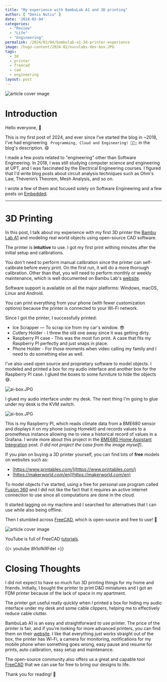 ```yaml
---
title: "My experience with BambuLab A1 and 3D printing"
author: [ "Denis Nutiu" ]
date: '2024-02-04'
categories:
  - "Review"
  - "Life"
  - "Engineering"
permalink: /2024/02/04/bambulab-a1-3d-printer-experience
image: /hugo-content/2024-02/nuculabs-dev-box.JPG
tags:
  - 3d
  - printer
  - freecad
  - cad
  - engineering
layout: post
---
```


![article cover image](/hugo-content/2024-02/nuculabs-dev-box.JPG)

# Introduction

Hello everyone, 👋

This is my first post of 2024, and ever since I've started the blog in ~2018, I've had
engineering ` Programming, Cloud and Engineering! 👨‍🔬;`
in the blog's description. 😄

I made a few posts related to "engineering" other than Software Engineering. In 2018, I was still studying computer
science and engineering at UPT, and I was fascinated by the Electrical Engineering courses. I figured that I'd write
blog posts about circuit analysis techniques such as Ohm's Law, Thévenin’s Theorem, Mesh Analysis, and so on.

I wrote a few of them and focused solely on Software Engineering and a few posts on [Embedded](/categories/embedded/).

---

# 3D Printing

In this post, I talk about my experience with my first 3D printer the [Bambu Lab A1](https://bambulab.com/en/a1) 
and modeling real world objects using open-source CAD software.

The printer is **intuitive** to use. I got my first print withing minutes after the initial setup and calibrations.

You don't need to perform manual calibration since the printer can self-calibrate before every print. On the first run,
it will do a more thorough calibration. Other than that, you will need to perform monthly or weekly maintenance, 
which is well documented on Bambu Lab's [website](https://wiki.bambulab.com/en/a1/maintenance).

Software support is available on all the major platforms: Windows, macOS, Linux and Android. 

You can print everything from your phone (with fewer customization options) because the printer is connected 
to your Wi-Fi network.

Since I got the printer, I successfully printed:

- Ice Scrapper — To scrap ice from my car's window. 😎
- Cutlery Holder - I threw the old one away since it was getting dirty.
- Raspberry PI case - This was the most fun print. A case that fits my Raspberry PI perfectly and just snaps in place.
- Phone Holder - For those moments when video calling my family and I need to do something else as well.

I've also used open source and proprietary software to model objects. I modeled and printed a box for my audio
interface and another box for the Raspberry PI case. I glued the boxes to some furniture to hide the objects 😅.

![ai-box.JPG](/hugo-content/2024-02/ai-box.JPG)

I glued my audio interface under my desk. The next thing I'm going to glue under my desk is the KVM switch.

![ai-box.JPG](/hugo-content/2024-02/rpi-case.jpg)

This is my Raspberry PI, which reads climate data from a BME680 sensor and displays it on my phone (using Homekit) 
and records values to a prometheus instance allowing me to view a historical record of values in a Grafana.
I wrote more about this project in the 
[BME680 Home Assistant Integration](/posts/2022/2022-01-16-bme680-home-assistant-integration/) post.
*(I did not project the case from the image myself)*.


If you plan on buying a 3D printer yourself, you can find lots of **free** models on websites such as:

- [https://www.printables.com/](https://www.printables.com/)
- [https://makerworld.com/en](https://makerworld.com/en)

To model objects I've started, using a free for personal use program called [Fusion 360](https://www.autodesk.com/products/fusion-360) and
I did not like the fact that it requires an active internet connection to use since all computations are done in the cloud.

It started lagging on my machine and I searched for alternatives that I can use while also being offline.

Then I stumbled across [FreeCAD](https://www.freecad.org/), which is open-source and free to use! 🤯

![article cover image](/hugo-content/2024-02/freecad.png)

YouTube is full of FreeCAD [tutorials](https://www.youtube.com/watch?v=8h1ofkRFdeI&list=PL7eiW2bt21YU6QEbly78kUgQCNEiDUwSH).

{{< youtube 8h1ofkRFdeI >}}

# Closing Thoughts

I did not expect to have so much fun 3D printing things for my home and friends.
Initially, I bought the printer to print D&D miniatures and I got an FDM printer because of the lack of space in 
my apartment.

The printer got useful really quickly when I printed a box for hiding my audio interface under my desk and some 
cable clippers, helping me to effectively reduce cable clutter.

BambuLab A1 is an easy and straightforward to use printer. The price of the printer is fair, and if you're looking for
more advanced printers, you can find them on their [website](https://bambulab.com/en/compare). I like that everything
just works straight out of the box, the printer has Wi-Fi, a camera for monitoring, notifications for my mobile phone when
something goes wrong, easy pause and resume for prints, auto calibration, easy setup and maintenance.

The open-source community also offers us a great and capable tool [FreeCAD](https://www.freecad.org/) 
that we can use for free to bring our designs to life.

Thank you for reading! 📖